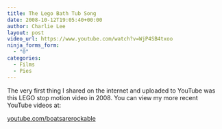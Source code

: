 ```yaml
---
title: The Lego Bath Tub Song
date: 2008-10-12T19:05:40+00:00
author: Charlie Lee
layout: post
video_url: https://www.youtube.com/watch?v=WjP4SB4txoo
ninja_forms_form:
  - "0"
categories:
  - Films
  - Pies
---
```

The very first thing I shared on the internet and uploaded to YouTube was this LEGO stop motion video in 2008. You can view my more recent YouTube videos at:

<a href="http://youtube.com/user/boatsarerockable" target="_blank">youtube.com/boatsarerockable</a>